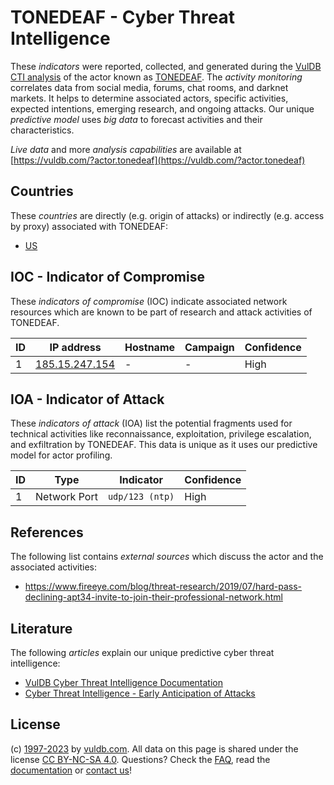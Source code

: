 # TONEDEAF - Cyber Threat Intelligence

These _indicators_ were reported, collected, and generated during the [VulDB CTI analysis](https://vuldb.com/?kb.cti) of the actor known as [TONEDEAF](https://vuldb.com/?actor.tonedeaf). The _activity monitoring_ correlates data from social media, forums, chat rooms, and darknet markets. It helps to determine associated actors, specific activities, expected intentions, emerging research, and ongoing attacks. Our unique _predictive model_ uses _big data_ to forecast activities and their characteristics.

_Live data_ and more _analysis capabilities_ are available at [https://vuldb.com/?actor.tonedeaf](https://vuldb.com/?actor.tonedeaf)

## Countries

These _countries_ are directly (e.g. origin of attacks) or indirectly (e.g. access by proxy) associated with TONEDEAF:

* [US](https://vuldb.com/?country.us)

## IOC - Indicator of Compromise

These _indicators of compromise_ (IOC) indicate associated network resources which are known to be part of research and attack activities of TONEDEAF.

ID | IP address | Hostname | Campaign | Confidence
-- | ---------- | -------- | -------- | ----------
1 | [185.15.247.154](https://vuldb.com/?ip.185.15.247.154) | - | - | High

## IOA - Indicator of Attack

These _indicators of attack_ (IOA) list the potential fragments used for technical activities like reconnaissance, exploitation, privilege escalation, and exfiltration by TONEDEAF. This data is unique as it uses our predictive model for actor profiling.

ID | Type | Indicator | Confidence
-- | ---- | --------- | ----------
1 | Network Port | `udp/123 (ntp)` | High

## References

The following list contains _external sources_ which discuss the actor and the associated activities:

* https://www.fireeye.com/blog/threat-research/2019/07/hard-pass-declining-apt34-invite-to-join-their-professional-network.html

## Literature

The following _articles_ explain our unique predictive cyber threat intelligence:

* [VulDB Cyber Threat Intelligence Documentation](https://vuldb.com/?kb.cti)
* [Cyber Threat Intelligence - Early Anticipation of Attacks](https://www.scip.ch/en/?labs.20201022)

## License

(c) [1997-2023](https://vuldb.com/?kb.changelog) by [vuldb.com](https://vuldb.com/?kb.about). All data on this page is shared under the license [CC BY-NC-SA 4.0](https://creativecommons.org/licenses/by-nc-sa/4.0/). Questions? Check the [FAQ](https://vuldb.com/?kb.faq), read the [documentation](https://vuldb.com/?kb) or [contact us](https://vuldb.com/?contact)!
